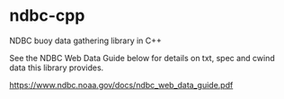# ndbc-cpp
NDBC buoy data gathering library in C++
  
See the NDBC Web Data Guide below for details on txt, spec and cwind data this
library provides.    
   
https://www.ndbc.noaa.gov/docs/ndbc_web_data_guide.pdf
